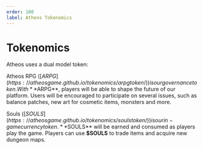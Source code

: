 ```yaml
---
order: 100
label: Atheos Tokenomics
---
```


# Tokenomics

Atheos uses a dual model token:

Atheos RPG ([$ARPG](https://atheosgame.github.io/tokenomics/arpgtoken/)) is our governance token. With **$ARPG**, players will be able to shape the future of our platform. Users will be encouraged to participate on several issues, such as balance patches, new art for cosmetic items, monsters and more.

Souls ([$SOULS](https://atheosgame.github.io/tokenomics/soulstoken/)) is our in-game currency token. **$SOULS** will be earned and consumed as players play the game. Players can use **$SOULS** to trade items and acquire new dungeon maps.
